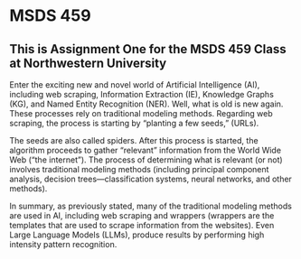 # MSDS 459
## This is  Assignment One for  the MSDS 459 Class at Northwestern University

Enter the exciting new and novel world of Artificial Intelligence (AI), including web scraping, Information Extraction (IE), Knowledge Graphs (KG), and Named Entity Recognition (NER). Well, what is old is new again. These processes rely on traditional modeling methods. Regarding web scraping, the process is starting by “planting a few seeds,” (URLs).

The seeds are also called spiders. After this process is started, the algorithm proceeds to gather “relevant” information from the World Wide Web (“the internet”). The process of determining what is relevant (or not) involves traditional modeling methods (including principal component analysis, decision trees—classification systems, neural networks, and other methods).

In summary, as previously stated, many of the traditional modeling methods are used in AI, including web scraping and wrappers (wrappers are the templates that are used to scrape information from the websites). Even Large Language Models (LLMs), produce results by performing high intensity pattern recognition. 
